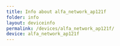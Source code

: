 ```yaml
---
title: Info about alfa_network_ap121f
folder: info
layout: deviceinfo
permalink: /devices/alfa_network_ap121f/
device: alfa_network_ap121f
---
```

